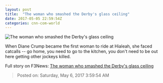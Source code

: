 ```yaml
---
layout: post
title:  "The woman who smashed the Derby's glass ceiling"
date: 2017-05-05 22:59:54Z
categories: cnn-com-world
---
```


![The woman who smashed the Derby's glass ceiling](http://i2.cdn.cnn.com/cnnnext/dam/assets/170505134705-03-diane-crump-file-super-tease.jpg)

When Diane Crump became the first woman to ride at Hialeah, she faced catcalls -- go home, you need to go to the kitchen, you don't need to be out here getting other jockeys killed.


Full story on F3News: [The woman who smashed the Derby's glass ceiling](http://www.f3nws.com/n/kJuZkD)

> Posted on: Saturday, May 6, 2017 3:59:54 AM
